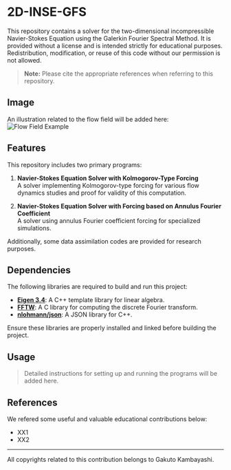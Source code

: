 # 2D-INSE-GFS

This repository contains a solver for the two-dimensional incompressible Navier-Stokes Equation using the Galerkin Fourier Spectral Method. It is provided without a license and is intended strictly for educational purposes. Redistribution, modification, or reuse of this code without our permission is not allowed.

> **Note:** Please cite the appropriate references when referring to this repository.

## Image
An illustration related to the flow field will be added here:
![Flow Field Example](XX)

## Features

This repository includes two primary programs:
1. **Navier-Stokes Equation Solver with Kolmogorov-Type Forcing**  
   A solver implementing Kolmogorov-type forcing for various flow dynamics studies and proof for validity of this computation.

2. **Navier-Stokes Equation Solver with Forcing based on Annulus Fourier Coefficient**  
   A solver using annulus Fourier coefficient forcing for specialized simulations.

Additionally, some data assimilation codes are provided for research purposes.

## Dependencies

The following libraries are required to build and run this project:
- **[Eigen 3.4](https://eigen.tuxfamily.org/dox/)**: A C++ template library for linear algebra.
- **[FFTW](http://www.fftw.org/)**: A C library for computing the discrete Fourier transform.
- **[nlohmann/json](https://github.com/nlohmann/json)**: A JSON library for C++.

Ensure these libraries are properly installed and linked before building the project.

## Usage
> Detailed instructions for setting up and running the programs will be added here.

## References

We refered some useful and valuable educational contributions below:
- XX1
- XX2
---

All copyrights related to this contribution belongs to Gakuto Kambayashi.
